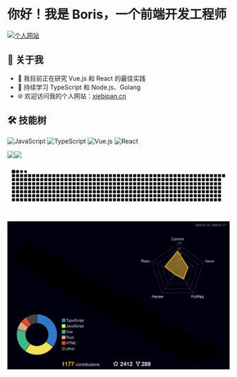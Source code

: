 # 你好！我是 Boris，一个前端开发工程师

<p>
  <a href="http://xiebipan.cn/">
    <img src="https://img.shields.io/badge/🌟%20查看我的个人网站%20🌟-xiebipan.cn-blue?style=for-the-badge" alt="个人网站" />
  </a>
</p>

## 🚀 关于我

- 🔭 我目前正在研究 Vue.js 和 React 的最佳实践
- 🌱 持续学习 TypeScript 和 Node.js、Golang
- 🌐 欢迎访问我的个人网站：[xiebipan.cn](http://xiebipan.cn/)

## 🛠 技能树

![JavaScript](https://img.shields.io/badge/-JavaScript-F7DF1E?style=flat-square&logo=javascript&logoColor=black)
![TypeScript](https://img.shields.io/badge/-TypeScript-3178C6?style=flat-square&logo=typescript&logoColor=white)
![Vue.js](https://img.shields.io/badge/-Vue.js-4FC08D?style=flat-square&logo=vue.js&logoColor=white)
![React](https://img.shields.io/badge/-React-61DAFB?style=flat-square&logo=react&logoColor=black)


<img align="" height="137px" src="https://github-readme-stats.vercel.app/api?username=borisXBP&hide_title=true&hide_border=true&show_icons=true&include_all_commits=true&line_height=21&bg_color=0,EC6C6C,FFD479,FFFC79,73FA79&theme=graywhite" /><img align="" height="137px" src="https://github-readme-stats.vercel.app/api/top-langs/?username=borisXBP&hide_title=true&hide_border=true&layout=compact&bg_color=0,73FA79,73FDFF,D783FF&theme=graywhite&locale=cn" />

![grid snake animation](./assets/github-user-contribution.svg)

![](./profile-3d-contrib/profile-night-rainbow.svg)
